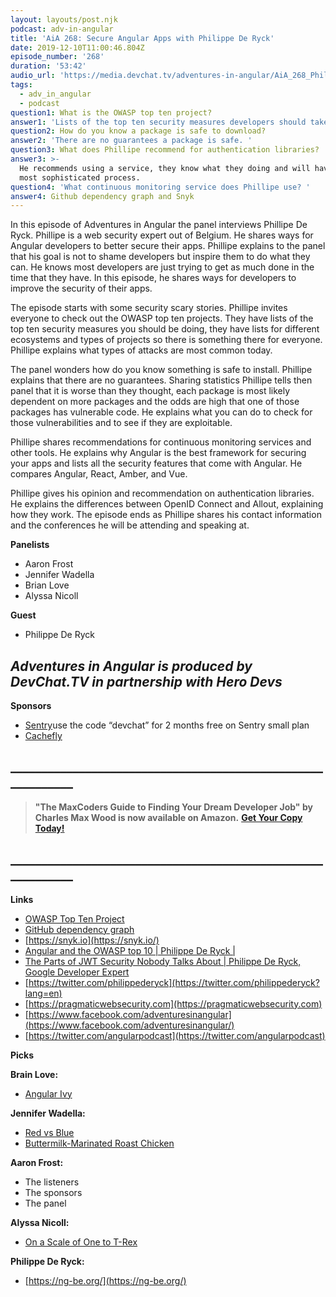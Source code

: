 ```yaml
---
layout: layouts/post.njk
podcast: adv-in-angular
title: 'AiA 268: Secure Angular Apps with Philippe De Ryck'
date: 2019-12-10T11:00:46.804Z
episode_number: '268'
duration: '53:42'
audio_url: 'https://media.devchat.tv/adventures-in-angular/AiA_268_Philippe_De_Ryck.mp3'
tags:
  - adv_in_angular
  - podcast
question1: What is the OWASP top ten project?
answer1: 'Lists of the top ten security measures developers should take. '
question2: How do you know a package is safe to download?
answer2: 'There are no guarantees a package is safe. '
question3: What does Phillipe recommend for authentication libraries?
answer3: >-
  He recommends using a service, they know what they doing and will have the
  most sophisticated process.
question4: 'What continuous monitoring service does Phillipe use? '
answer4: Github dependency graph and Snyk
---
```

In this episode of Adventures in Angular the panel interviews Phillipe De Ryck. Phillipe is a web security expert out of Belgium. He shares ways for Angular developers to better secure their apps. Phillipe explains to the panel that his goal is not to shame developers but inspire them to do what they can. He knows most developers are just trying to get as much done in the time that they have. In this episode, he shares ways for developers to improve the security of their apps.

The episode starts with some security scary stories. Phillipe invites everyone to check out the OWASP top ten projects. They have lists of the top ten security measures you should be doing, they have lists for different ecosystems and types of projects so there is something there for everyone. Phillipe explains what types of attacks are most common today.

The panel wonders how do you know something is safe to install. Phillipe explains that there are no guarantees. Sharing statistics Phillipe tells then panel that it is worse than they thought, each package is most likely dependent on more packages and the odds are high that one of those packages has vulnerable code. He explains what you can do to check for those vulnerabilities and to see if they are exploitable.

Phillipe shares recommendations for continuous monitoring services and other tools. He explains why Angular is the best framework for securing your apps and lists all the security features that come with Angular. He compares Angular, React, Amber, and Vue.

Phillipe gives his opinion and recommendation on authentication libraries. He explains the differences between OpenID Connect and Allout, explaining how they work. The episode ends as Phillipe shares his contact information and the conferences he will be attending and speaking at.

**Panelists**

- Aaron Frost
- Jennifer Wadella
- Brian Love
- Alyssa Nicoll

**Guest**

- Philippe De Ryck

## _Adventures in Angular is produced by DevChat.TV in partnership with Hero Devs_

**Sponsors**

- [Sentry](http://sentry.io/)use the code “devchat” for 2 months free on Sentry small plan
- [Cachefly](https://www.cachefly.com/)

## **\_\_\_\_\_\_\_\_\_\_\_\_\_\_\_\_\_\_\_\_\_\_\_\_\_\_\_\_\_\_\_\_\_\_\_\_\_\_\_\_\_\_\_\_\_\_\_\_\_\_\_\_\_\_\_\_\_\_\_\_**

> **"The MaxCoders Guide to Finding Your Dream Developer Job" by Charles Max Wood is now available on Amazon.**  [**Get Your Copy Today!**](https://www.amazon.com/gp/product/B081MBL5C9/ref=as_li_ss_tl?ie=UTF8&linkCode=sl1&tag=devchattv-20&linkId=9d61363241636e2546ef46abba198746&language=en_US)

## **\_\_\_\_\_\_\_\_\_\_\_\_\_\_\_\_\_\_\_\_\_\_\_\_\_\_\_\_\_\_\_\_\_\_\_\_\_\_\_\_\_\_\_\_\_\_\_\_\_\_\_\_\_\_\_\_\_\_\_\_**

**Links**

- [OWASP Top Ten Project](https://www.owasp.org/index.php/Category:OWASP_Top_Ten_Project)
- [GitHub dependency graph](https://help.github.com/en/github/visualizing-repository-data-with-graphs/listing-the-packages-that-a-repository-depends-on)
- [https://snyk.io](https://snyk.io/)
- [Angular and the OWASP top 10 | Philippe De Ryck |](https://www.youtube.com/watch?v=jc0YYLLEol0)
- [The Parts of JWT Security Nobody Talks About | Philippe De Ryck, Google Developer Expert](https://www.youtube.com/watch?v=DPrhem174Ws)
- [https://twitter.com/philippederyck](https://twitter.com/philippederyck?lang=en)
- [https://pragmaticwebsecurity.com](https://pragmaticwebsecurity.com)
- [https://www.facebook.com/adventuresinangular](https://www.facebook.com/adventuresinangular/)
- [https://twitter.com/angularpodcast](https://twitter.com/angularpodcast)

**Picks**

**Brain Love:**

- [Angular Ivy](https://angular.io/guide/ivy)

**Jennifer Wadella:**

- [Red vs Blue](https://www.youtube.com/channel/UCII0hP2Ycmhh5j8lS4cexBQ/playlists?view=50&amp;sort=dd&amp;shelf_id=3)
- [Buttermilk-Marinated Roast Chicken](https://www.saltfatacidheat.com/buttermilkmarinated-roast-chicken)

**Aaron Frost:**

- The listeners
- The sponsors
- The panel

**Alyssa Nicoll:**

- [On a Scale of One to T-Rex](https://explodingkittens.com/store/products/on-a-scale-of-one-to-trex)

**Philippe De Ryck:**

- [https://ng-be.org/](https://ng-be.org/)
